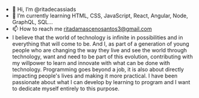 - 👋 Hi, I’m @ritadecassiads
- 🌱 I’m currently learning HTML, CSS, JavaScript, React, Angular, Node, GraphQL, SQL...
- 📫 How to reach me ritadamascenosantos3@gmail.com
- I believe that the world of technology is infinite in possibilities and in everything that will come to be. And I, as part of a generation of young people who are changing the way they live and see the world through technology, want and need to be part of this evolution, contributing with my willpower to learn and innovate with what can be done with technology. Programming goes beyond a job, it is also about directly impacting people's lives and making it more practical. I have been passionate about what I can develop by learning to program and I want to dedicate myself entirely to this purpose.

<!---
ritadecassiads/ritadecassiads is a ✨ special ✨ repository because its `README.md` (this file) appears on your GitHub profile.
You can click the Preview link to take a look at your changes.
--->
